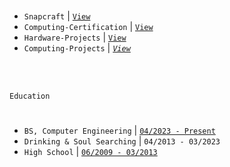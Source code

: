 <br />

- `Snapcraft` | [`View`](https://snapcraft.io/publisher/kentlouisetonino) <br />
- `Computing-Certification` | [`View`](https://github.com/kentlouisetonino/kentlouisetonino/blob/develop/certification/Computing.md) <br />
- `Hardware-Projects` | [`View`](https://github.com/stars/kentlouisetonino/lists/hardware-projects) <br />
- `Computing-Projects` | [_`View`_](https://github.com/stars/kentlouisetonino/lists/computing-projects) <br />


<br />
<br />

`Education`
#

- `BS, Computer Engineering` | [`04/2023 - Present`](https://github.com/kentlouisetonino/kentlouisetonino/blob/develop/education/02-BS-Computer-Engineering.md)
- `Drinking & Soul Searching` | `04/2013 - 03/2023`
- `High School` | [`06/2009 - 03/2013`](https://github.com/kentlouisetonino/kentlouisetonino/blob/develop/education/01-High-School.md)
